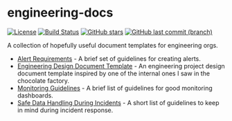 # engineering-docs

[![License](https://img.shields.io/badge/License-Apache%202.0-blue.svg)](https://opensource.org/licenses/Apache-2.0)
[![Build Status](https://img.shields.io/endpoint.svg?url=https%3A%2F%2Factions-badge.atrox.dev%2Funixorn%2Fchocolate-factory-engineering-docs%2Fbadge&style=flat)](https://actions-badge.atrox.dev/unixorn/chocolate-factory-engineering-docs/goto)
[![GitHub stars](https://img.shields.io/github/stars/unixorn/engineering-docs.svg)](https://github.com/unixorn/engineering-docs/stargazers)
[![GitHub last commit (branch)](https://img.shields.io/github/last-commit/unixorn/engineering-docs/master.svg)](https://github.com/unixorn/engineering-docs)

A collection of hopefully useful document templates for engineering orgs.

* [Alert Requirements]((https://github.com/unixorn/chocolate-factory-engineering-docs/blob/master/Alert_Requirements.md)) - A brief set of guidelines for creating alerts.
* [Engineering Design Document Template](https://github.com/unixorn/chocolate-factory-engineering-docs/blob/master/Engineering_Design_Document.md) - An engineering project design document template inspired by one of the internal ones I saw in the chocolate factory.
* [Monitoring Guidelines](https://github.com/unixorn/chocolate-factory-engineering-docs/blob/master/Monitoring-Guidelines.md) - A brief list of guidelines for good monitoring dashboards.
* [Safe Data Handling During Incidents](https://github.com/unixorn/chocolate-factory-engineering-docs/blob/master/Safe_Data_Handling_During_Incidents.md) - A short list of guidelines to keep in mind during incident response.
